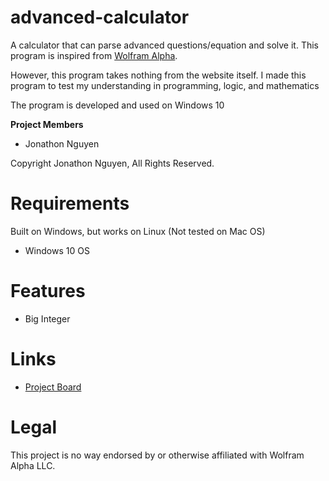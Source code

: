 # advanced-calculator

A calculator that can parse advanced questions/equation and solve it.
This program is inspired from [Wolfram Alpha](https://www.wolframalpha.com/).

However, this program takes nothing from the website itself.
I made this program to test my understanding in programming, logic, and mathematics

The program is developed and used on Windows 10

<b>Project Members</b>
<ul>  
  <li>Jonathon Nguyen</li>
</ul>

Copyright Jonathon Nguyen, All Rights Reserved. 

# Requirements

Built on Windows, but works on Linux (Not tested on Mac OS)
- Windows 10 OS

# Features

- Big Integer

# Links

- [Project Board](https://github.com/nguyjd/advanced-calculator/projects/1) 

# Legal

This project is no way endorsed by or otherwise affiliated
with Wolfram Alpha LLC.
